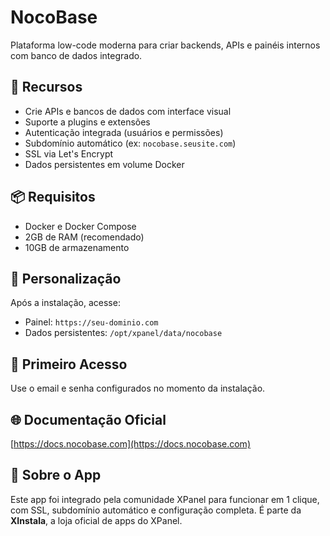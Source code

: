 # NocoBase

Plataforma low-code moderna para criar backends, APIs e painéis internos com banco de dados integrado.

## 🚀 Recursos
- Crie APIs e bancos de dados com interface visual
- Suporte a plugins e extensões
- Autenticação integrada (usuários e permissões)
- Subdomínio automático (ex: `nocobase.seusite.com`)
- SSL via Let's Encrypt
- Dados persistentes em volume Docker

## 📦 Requisitos
- Docker e Docker Compose
- 2GB de RAM (recomendado)
- 10GB de armazenamento

## 🧩 Personalização
Após a instalação, acesse:
- Painel: `https://seu-dominio.com`
- Dados persistentes: `/opt/xpanel/data/nocobase`

## 🔐 Primeiro Acesso
Use o email e senha configurados no momento da instalação.

## 🌐 Documentação Oficial
[https://docs.nocobase.com](https://docs.nocobase.com)

## 💬 Sobre o App
Este app foi integrado pela comunidade XPanel para funcionar em 1 clique, com SSL, subdomínio automático e configuração completa. É parte da **XInstala**, a loja oficial de apps do XPanel.